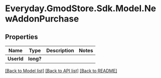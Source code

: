 # Everyday.GmodStore.Sdk.Model.NewAddonPurchase
## Properties

Name | Type | Description | Notes
------------ | ------------- | ------------- | -------------
**UserId** | **long?** |  | 

[[Back to Model list]](../README.md#documentation-for-models) [[Back to API list]](../README.md#documentation-for-api-endpoints) [[Back to README]](../README.md)

